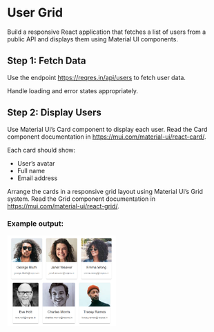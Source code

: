 # User Grid
Build a responsive React application that fetches a list of users from a public API and displays them using Material UI components. 

## Step 1: Fetch Data
Use the endpoint https://reqres.in/api/users to fetch user data.

Handle loading and error states appropriately.

## Step 2: Display Users
Use Material UI’s Card component to display each user. Read the Card component documentation in https://mui.com/material-ui/react-card/.

Each card should show:
- User’s avatar
- Full name
- Email address

Arrange the cards in a responsive grid layout using Material UI’s Grid system. Read the Grid component documentation in https://mui.com/material-ui/react-grid/.

### Example output:

<img src="./src/assets/usergrid.png" alt="User Grid" style="width: 50%;" />
